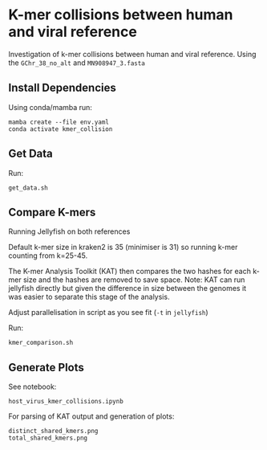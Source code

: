 # K-mer collisions between human and viral reference

Investigation of k-mer collisions between human and viral reference.
Using the `GChr_38_no_alt` and `MN908947_3.fasta`

## Install Dependencies

Using conda/mamba run:

    mamba create --file env.yaml 
    conda activate kmer_collision

## Get Data

Run:

    get_data.sh

## Compare K-mers 

Running Jellyfish on both references

Default k-mer size in kraken2 is 35 (minimiser is 31) so running k-mer counting
from k=25-45.

The K-mer Analysis Toolkit (KAT) then compares the two hashes for each k-mer size
and the hashes are removed to save space.
Note: KAT can run jellyfish directly but given the difference in size between the genomes it was easier
to separate this stage of the analysis.

Adjust parallelisation in script as you see fit (`-t` in `jellyfish`)

Run:
    
    kmer_comparison.sh

## Generate Plots

See notebook:

    host_virus_kmer_collisions.ipynb

 For parsing of KAT output and generation of plots: 
    
    distinct_shared_kmers.png
    total_shared_kmers.png
